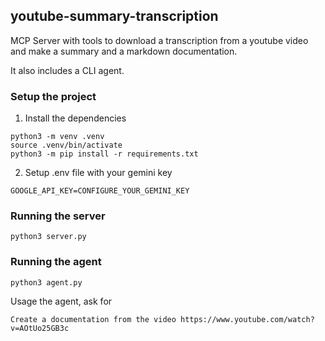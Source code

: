 ## youtube-summary-transcription

MCP Server with tools to download a transcription from a youtube video and make a summary and a markdown documentation.

It also includes a CLI agent.

### Setup the project

1. Install the dependencies

```shell
python3 -m venv .venv
source .venv/bin/activate
python3 -m pip install -r requirements.txt
```

2. Setup .env file with your gemini key

```properties
GOOGLE_API_KEY=CONFIGURE_YOUR_GEMINI_KEY
```

### Running the server

```shell
python3 server.py
```

### Running the agent

```shell
python3 agent.py
```

Usage the agent, ask for

```
Create a documentation from the video https://www.youtube.com/watch?v=AOtUo25GB3c
```